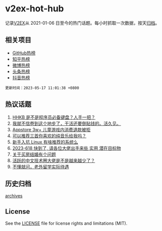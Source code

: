 # v2ex-hot-hub

 记录[V2EX](https://www.v2ex.com/)从 2021-01-06 日至今的热门话题。每小时抓取一次数据，按天[归档](archives)。
 
 ## 相关项目

- [GitHub热榜](https://github.com/it985/github-hot-hub)
- [知乎热榜](https://github.com/it985/zhihu-hot-hub)
- [微博热榜](https://github.com/it985/weibo-hot-hub)
- [头条热榜](https://github.com/it985/toutiao-hot-hub)
- [抖音热榜](https://github.com/it985/douyin-hot-hub)


 `更新时间：2023-05-17 11:01:38 +0800`

## 热议话题

1. [HHKB 是不是程序员必备键盘？人手一把？](https://www.v2ex.com/t/940375)
1. [我就不信卷到这个地步了，干活还要倒贴钱的。活久见。](https://www.v2ex.com/t/940384)
1. [Appstore 3w+ 儿童游戏内消费退款被拒](https://www.v2ex.com/t/940416)
1. [可以推荐三首你喜欢的纯音乐给我吗？](https://www.v2ex.com/t/940511)
1. [新手入坑 Linux 有啥推荐的系统么](https://www.v2ex.com/t/940408)
1. [2023-618 快到了, 请各位大佬出手来些 实用 潜在目标物](https://www.v2ex.com/t/940353)
1. [关于买房结婚有个问题](https://www.v2ex.com/t/940556)
1. [活跃的中文技术圈大佬是不是越来越少了？](https://www.v2ex.com/t/940570)
1. [不懂就问，老外留学实际待遇](https://www.v2ex.com/t/940400)

## 历史归档

[archives](archives)

## License

See the [LICENSE](LICENSE) file for license rights and limitations (MIT).
